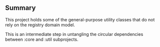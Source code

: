 ## Summary

This project holds some of the general-purpose utility classes that do not rely
on the registry domain model.

This is an intermediate step in untangling the circular dependencies
between :core and :util subprojects.

